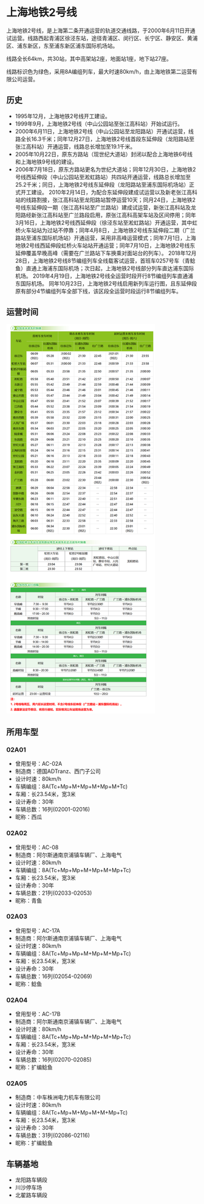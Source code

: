 # 上海地铁2号线

上海地铁2号线，是上海第二条开通运营的轨道交通线路，于2000年6月11日开通试运营。线路西起青浦区徐泾东站，途径青浦区、闵行区、长宁区、静安区、黄浦区、浦东新区，东至浦东新区浦东国际机场站。

线路全长64km，共30站，其中高架站2座，地面站1座，地下站27座。

线路标识色为绿色，采用8A编组列车，最大时速80km/h，由上海地铁第二运营有限公司运营。

## 历史
* 1995年12月，上海地铁2号线开工建设。
* 1999年9月，上海地铁2号线（中山公园站至张江高科站）开始试运行。
* 2000年6月11日，上海地铁2号线（中山公园站至龙阳路站）开通试运营，线路全长16.3千米；同年12月27日，上海地铁2号线首段东延伸段（龙阳路站至张江高科站）开通运营，线路总长增加至19.1千米。
* 2005年10月22日，原东方路站（现世纪大道站）封闭以配合上海地铁6号线和上海地铁9号线的建设。
* 2006年7月18日，原东方路站更名为世纪大道站；同年12月30日，上海地铁2号线西延伸段（中山公园站至淞虹路站）共四站开通运营，线路总长增加至25.2千米；同日，上海地铁2号线东延伸段（龙阳路站至浦东国际机场站）正式开工建设。
2010年2月14日，为配合东延伸段建成试运营以及新老张江高科站的线路割接，张江高科站至龙阳路站暂停运营10天；同月24日，上海地铁2号线东延伸段一期（张江高科站至广兰路站）建成试运营，新张江高科站及龙阳路经新张江高科站至广兰路段启用，原张江高科高架车站及区间停用；同年3月16日，上海地铁2号线西延伸段（徐泾东站至淞虹路站）开通运营，其中虹桥火车站站为过站不停靠；同年4月8日，上海地铁2号线东延伸段二期（广兰路站至浦东国际机场站）开通运营，采用非高峰运营模式；同年7月1日，上海地铁2号线西延伸段虹桥火车站站开通运营；同年7月10日，上海地铁2号线东延伸覆盖早晚高峰（需要在广兰路站下车换乘对面站台的列车）。
2018年12月28日，上海地铁2号线8节编组列车全线载客试运营，首班车0257号车（青鲶鱼）直通上海浦东国际机场；次日起，上海地铁2号线部分列车直达浦东国际机场。
2019年4月19日，上海地铁2号线全运营时段开行8节编组列车直通浦东国际机场。 同年10月23日，上海地铁2号线启用新列车运行图，且东延伸段原有部分4节编组列车全部下线，该区段全运营时段运行8节编组列车。

## 运营时间
![](./time/2.png)

## 所用车型
### 02A01
* 曾用型号：AC-02A
* 制造商：德国ADTranz、西门子公司
* 设计时速：80km/h
* 车辆编组：8A(Tc+Mp+M+Mp+M+Mp+M+Tc)
* 车厢：长23.54米，宽3米
* 设计寿命：30年
* 车辆总数：16列(02001-02016)
* 昵称：西瓜
### 02A02
* 曾用型号：AC-08
* 制造商：阿尔斯通南京浦镇车辆厂、上海电气
* 设计时速：80km/h
* 车辆编组：8A(Tc+Mp+Mp+M+Mp+M+Mp+Tc)
* 车厢：长23.54米，宽3米
* 设计寿命：30年
* 车辆总数：21列(02033-02053)
* 昵称：青鱼
### 02A03
* 曾用型号：AC-17A
* 制造商：阿尔斯通南京浦镇车辆厂、上海电气
* 设计时速：80km/h
* 车辆编组：8A(Tc+Mp+Mp+M+Mp+M+Mp+Tc)
* 车厢：长23.54米，宽3米
* 设计寿命：30年
* 车辆总数：16列(02054-02069)
* 昵称：鲶鱼
### 02A04
* 曾用型号：AC-17B
* 制造商：阿尔斯通南京浦镇车辆厂、上海电气
* 设计时速：80km/h
* 车辆编组：8A(Tc+Mp+Mp+M+Mp+M+Mp+Tc)
* 车厢：长23.54米，宽3米
* 设计寿命：30年
* 车辆总数：16列(02070-02085)
* 昵称：扩编鲶鱼
### 02A05
* 制造商：中车株洲电力机车有限公司
* 设计时速：80km/h
* 车辆编组：8A(Tc+Mp+M+Mp+M+M+Mp+Tc)
* 车厢：长23.54米，宽3米
* 设计寿命：30年
* 车辆总数：31列(02086-02116)
* 昵称：扩编鲶鱼

## 车辆基地
* 龙阳路车辆段
* 川沙停车场
* 北翟路车辆段